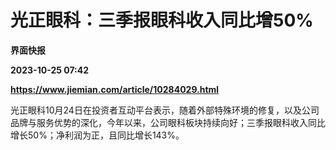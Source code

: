 # 光正眼科：三季报眼科收入同比增50%
**界面快报**

**2023-10-25 07:42**

**https://www.jiemian.com/article/10284029.html**

光正眼科10月24日在投资者互动平台表示，随着外部特殊环境的修复，以及公司品牌与服务优势的深化，今年以来，公司眼科板块持续向好；三季报眼科收入同比增长50%；净利润为正，且同比增长143%。